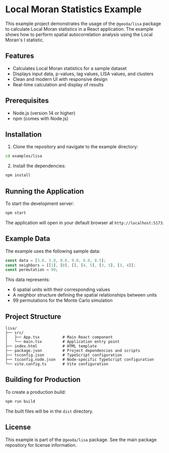# Local Moran Statistics Example

This example project demonstrates the usage of the `@geoda/lisa` package to calculate Local Moran statistics in a React application. The example shows how to perform spatial autocorrelation analysis using the Local Moran's I statistic.

## Features

- Calculates Local Moran statistics for a sample dataset
- Displays input data, p-values, lag values, LISA values, and clusters
- Clean and modern UI with responsive design
- Real-time calculation and display of results

## Prerequisites

- Node.js (version 14 or higher)
- npm (comes with Node.js)

## Installation

1. Clone the repository and navigate to the example directory:
```bash
cd examples/lisa
```

2. Install the dependencies:
```bash
npm install
```

## Running the Application

To start the development server:

```bash
npm start
```

The application will open in your default browser at `http://localhost:5173`.

## Example Data

The example uses the following sample data:

```javascript
const data = [3.0, 3.0, 0.0, 9.0, 8.0, 8.5];
const neighbors = [[1], [0], [], [4, 5], [3, 5], [3, 4]];
const permutation = 99;
```

This data represents:
- 6 spatial units with their corresponding values
- A neighbor structure defining the spatial relationships between units
- 99 permutations for the Monte Carlo simulation

## Project Structure

```
lisa/
├── src/
│   ├── App.tsx          # Main React component
│   └── main.tsx         # Application entry point
├── index.html           # HTML template
├── package.json         # Project dependencies and scripts
├── tsconfig.json        # TypeScript configuration
├── tsconfig.node.json   # Node-specific TypeScript configuration
└── vite.config.ts       # Vite configuration
```

## Building for Production

To create a production build:

```bash
npm run build
```

The built files will be in the `dist` directory.

## License

This example is part of the `@geoda/lisa` package. See the main package repository for license information. 